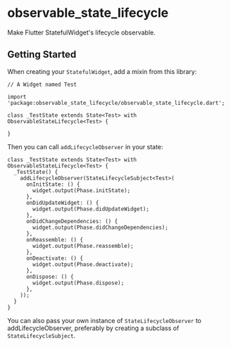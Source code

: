 # observable_state_lifecycle

Make Flutter StatefulWidget's lifecycle observable.

## Getting Started

When creating your `StatefulWidget`, add a mixin from this library:
```
// A Widget named Test

import 'package:observable_state_lifecycle/observable_state_lifecycle.dart';

class _TestState extends State<Test> with ObservableStateLifecycle<Test> {

}

```

Then you can call `addLifecycleObserver` in your state:

```
class _TestState extends State<Test> with ObservableStateLifecycle<Test> {
  _TestState() {
    addLifecycleObserver(StateLifecycleSubject<Test>(
      onInitState: () {
        widget.output(Phase.initState);
      },
      onDidUpdateWidget: () {
        widget.output(Phase.didUpdateWidget);
      },
      onDidChangeDependencies: () {
        widget.output(Phase.didChangeDependencies);
      },
      onReassemble: () {
        widget.output(Phase.reassemble);
      },
      onDeactivate: () {
        widget.output(Phase.deactivate);
      },
      onDispose: () {
        widget.output(Phase.dispose);
      },
    ));
  }
}

```

You can also pass your own instance of `StateLifecycleObserver` to addLifecycleObserver, preferably by creating a subclass of `StateLifecycleSubject`.
